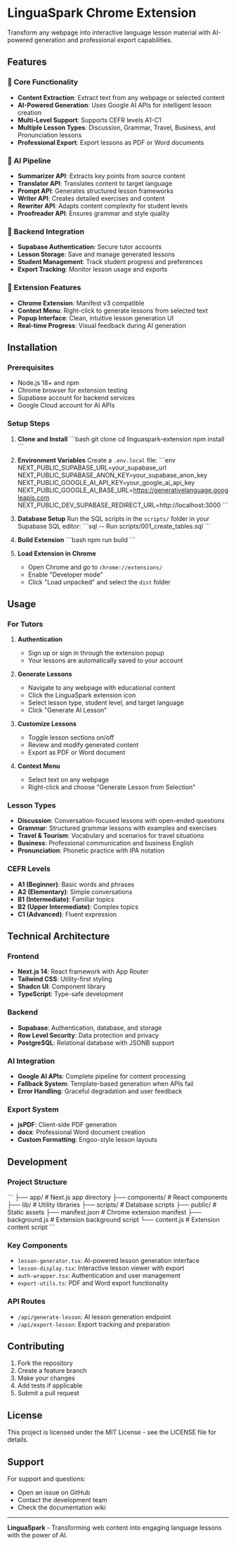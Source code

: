 # LinguaSpark Chrome Extension

Transform any webpage into interactive language lesson material with AI-powered generation and professional export capabilities.

## Features

### 🎯 Core Functionality

- **Content Extraction**: Extract text from any webpage or selected content
- **AI-Powered Generation**: Uses Google AI APIs for intelligent lesson creation
- **Multi-Level Support**: Supports CEFR levels A1-C1
- **Multiple Lesson Types**: Discussion, Grammar, Travel, Business, and Pronunciation lessons
- **Professional Export**: Export lessons as PDF or Word documents

### 🤖 AI Pipeline

- **Summarizer API**: Extracts key points from source content
- **Translator API**: Translates content to target language
- **Prompt API**: Generates structured lesson frameworks
- **Writer API**: Creates detailed exercises and content
- **Rewriter API**: Adapts content complexity for student levels
- **Proofreader API**: Ensures grammar and style quality

### 🔐 Backend Integration

- **Supabase Authentication**: Secure tutor accounts
- **Lesson Storage**: Save and manage generated lessons
- **Student Management**: Track student progress and preferences
- **Export Tracking**: Monitor lesson usage and exports

### 📱 Extension Features

- **Chrome Extension**: Manifest v3 compatible
- **Context Menu**: Right-click to generate lessons from selected text
- **Popup Interface**: Clean, intuitive lesson generation UI
- **Real-time Progress**: Visual feedback during AI generation

## Installation

### Prerequisites

- Node.js 18+ and npm
- Chrome browser for extension testing
- Supabase account for backend services
- Google Cloud account for AI APIs

### Setup Steps

1. **Clone and Install**
   \`\`\`bash
   git clone <repository-url>
   cd linguaspark-extension
   npm install
   \`\`\`

2. **Environment Variables**
   Create a `.env.local` file:
   \`\`\`env
   NEXT_PUBLIC_SUPABASE_URL=your_supabase_url
   NEXT_PUBLIC_SUPABASE_ANON_KEY=your_supabase_anon_key
   NEXT_PUBLIC_GOOGLE_AI_API_KEY=your_google_ai_api_key
   NEXT_PUBLIC_GOOGLE_AI_BASE_URL=https://generativelanguage.googleapis.com
   NEXT_PUBLIC_DEV_SUPABASE_REDIRECT_URL=http://localhost:3000
   \`\`\`

3. **Database Setup**
   Run the SQL scripts in the `scripts/` folder in your Supabase SQL editor:
   \`\`\`sql
   -- Run scripts/001_create_tables.sql
   \`\`\`

4. **Build Extension**
   \`\`\`bash
   npm run build
   \`\`\`

5. **Load Extension in Chrome**
   - Open Chrome and go to `chrome://extensions/`
   - Enable "Developer mode"
   - Click "Load unpacked" and select the `dist` folder

## Usage

### For Tutors

1. **Authentication**

   - Sign up or sign in through the extension popup
   - Your lessons are automatically saved to your account

2. **Generate Lessons**

   - Navigate to any webpage with educational content
   - Click the LinguaSpark extension icon
   - Select lesson type, student level, and target language
   - Click "Generate AI Lesson"

3. **Customize Lessons**

   - Toggle lesson sections on/off
   - Review and modify generated content
   - Export as PDF or Word document

4. **Context Menu**
   - Select text on any webpage
   - Right-click and choose "Generate Lesson from Selection"

### Lesson Types

- **Discussion**: Conversation-focused lessons with open-ended questions
- **Grammar**: Structured grammar lessons with examples and exercises
- **Travel & Tourism**: Vocabulary and scenarios for travel situations
- **Business**: Professional communication and business English
- **Pronunciation**: Phonetic practice with IPA notation

### CEFR Levels

- **A1 (Beginner)**: Basic words and phrases
- **A2 (Elementary)**: Simple conversations
- **B1 (Intermediate)**: Familiar topics
- **B2 (Upper Intermediate)**: Complex topics
- **C1 (Advanced)**: Fluent expression

## Technical Architecture

### Frontend

- **Next.js 14**: React framework with App Router
- **Tailwind CSS**: Utility-first styling
- **Shadcn UI**: Component library
- **TypeScript**: Type-safe development

### Backend

- **Supabase**: Authentication, database, and storage
- **Row Level Security**: Data protection and privacy
- **PostgreSQL**: Relational database with JSONB support

### AI Integration

- **Google AI APIs**: Complete pipeline for content processing
- **Fallback System**: Template-based generation when APIs fail
- **Error Handling**: Graceful degradation and user feedback

### Export System

- **jsPDF**: Client-side PDF generation
- **docx**: Professional Word document creation
- **Custom Formatting**: Engoo-style lesson layouts

## Development

### Project Structure

\`\`\`
├── app/ # Next.js app directory
├── components/ # React components
├── lib/ # Utility libraries
├── scripts/ # Database scripts
├── public/ # Static assets
├── manifest.json # Chrome extension manifest
├── background.js # Extension background script
└── content.js # Extension content script
\`\`\`

### Key Components

- `lesson-generator.tsx`: AI-powered lesson generation interface
- `lesson-display.tsx`: Interactive lesson viewer with export
- `auth-wrapper.tsx`: Authentication and user management
- `export-utils.ts`: PDF and Word export functionality

### API Routes

- `/api/generate-lesson`: AI lesson generation endpoint
- `/api/export-lesson`: Export tracking and preparation

## Contributing

1. Fork the repository
2. Create a feature branch
3. Make your changes
4. Add tests if applicable
5. Submit a pull request

## License

This project is licensed under the MIT License - see the LICENSE file for details.

## Support

For support and questions:

- Open an issue on GitHub
- Contact the development team
- Check the documentation wiki

---

**LinguaSpark** - Transforming web content into engaging language lessons with the power of AI.
